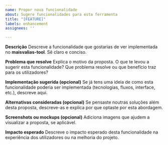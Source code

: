 ```yaml
---
name: Propor nova funcionalidade
about: Sugere funcionalidades para esta ferramenta
title: "[FEATURE]"
labels: enhancement
assignees: ''

---
```


**Descrição**
Descreve a funcionalidade que gostarias de ver implementada no **maisvalias-tool**. Sê claro e conciso.

**Problema que resolve**
Explica o motivo da proposta. O que te levou a sugerir esta funcionalidade? Que problema resolve ou que benefício traz para os utilizadores?

**Implementação sugerida (opcional)**
Se já tens uma ideia de como esta funcionalidade poderia ser implementada (tecnologias, fluxos, interface, etc.), descreve aqui.

**Alternativas consideradas (opcional)**
Se pensaste noutras soluções além desta proposta, descreve-as e explica por que optaste por esta abordagem.

**Screenshots ou mockups (opcional)**
Adiciona imagens que ajudem a visualizar a proposta, se aplicável.

**Impacto esperado**
Descreve o impacto esperado desta funcionalidade na experiência dos utilizadores ou na melhoria do projeto.
